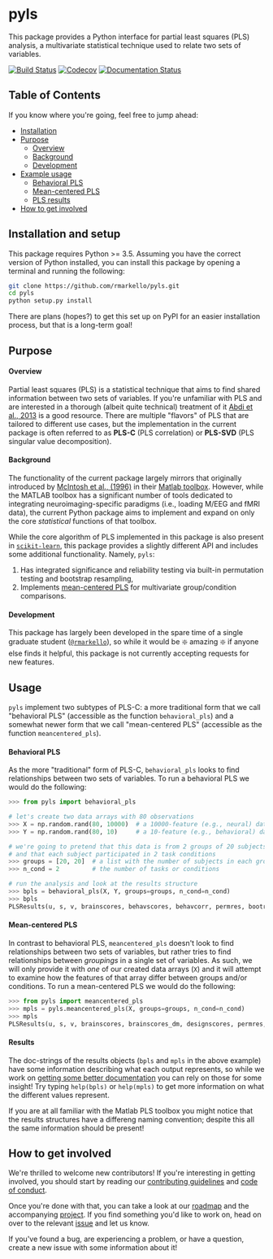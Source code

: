 # pyls
This package provides a Python interface for partial least squares (PLS) analysis, a multivariate statistical technique used to relate two sets of variables.

[![Build Status](https://travis-ci.org/rmarkello/pyls.svg?branch=master)](https://travis-ci.org/rmarkello/pyls)
[![Codecov](https://codecov.io/gh/rmarkello/pyls/branch/master/graph/badge.svg)](https://codecov.io/gh/rmarkello/pyls)
[![Documentation Status](https://readthedocs.org/projects/pyls/badge/?version=latest)](http://pyls.readthedocs.io/en/latest/?badge=latest)

## Table of Contents
If you know where you're going, feel free to jump ahead:
* [Installation](#requirements-and-installation)
* [Purpose](#purpose)   
    * [Overview](#overview)   
    * [Background](#background)   
    * [Development](#development)   
* [Example usage](#usage)
    * [Behavioral PLS](#behavioral-pls)
    * [Mean-centered PLS](#mean-centered-pls)
    * [PLS results](#results)
* [How to get involved](#how-to-get-involved)

## Installation and setup
This package requires Python >= 3.5. Assuming you have the correct version of Python installed, you can install this package by opening a terminal and running the following:

```bash
git clone https://github.com/rmarkello/pyls.git
cd pyls
python setup.py install
```

There are plans (hopes?) to get this set up on PyPI for an easier installation process, but that is a long-term goal!

## Purpose
#### Overview
Partial least squares (PLS) is a statistical technique that aims to find shared information between two sets of variables. If you're unfamiliar with PLS and are interested in a thorough (albeit quite technical) treatment of it [Abdi et al., 2013](https://doi.org/10.1007/978-1-62703-059-5_23) is a good resource. There are multiple "flavors" of PLS that are tailored to different use cases, but the implementation in the current package is often referred to as **PLS-C** (PLS correlation) or **PLS-SVD** (PLS singular value decomposition).

#### Background
The functionality of the current package largely mirrors that originally introduced by [McIntosh et al., (1996)](https://www.ncbi.nlm.nih.gov/pubmed/9345485) in their [Matlab toolbox](https://www.rotman-baycrest.on.ca/index.php?section=84). However, while the MATLAB toolbox has a significant number of tools dedicated to integrating neuroimaging-specific paradigms (i.e., loading M/EEG and fMRI data), the current Python package aims to implement and expand on only the core _statistical_ functions of that toolbox.

While the core algorithm of PLS implemented in this package is also present in [`scikit-learn`](`http://scikit-learn.org/stable/modules/generated/sklearn.cross_decomposition.PLSSVD.html`), this package provides a slightly different API and includes some additional functionality. Namely, `pyls`:

1. Has integrated significance and reliability testing via built-in permutation testing and bootstrap resampling,
2. Implements [mean-centered PLS](https://www.ncbi.nlm.nih.gov/pubmed/20656037) for multivariate group/condition comparisons.

#### Development
This package has largely been developed in the spare time of a single graduate student ([`@rmarkello`](https://github.com/rmarkello)), so while it would be :sparkle: amazing :sparkle: if anyone else finds it helpful, this package is not currently accepting requests for new features.

## Usage
`pyls` implement two subtypes of PLS-C: a more traditional form that we call "behavioral PLS" (accessible as the function `behavioral_pls`) and a somewhat newer form that we call "mean-centered PLS" (accessible as the function `meancentered_pls`).

#### Behavioral PLS
As the more "traditional" form of PLS-C, `behavioral_pls` looks to find relationships between two sets of variables. To run a behavioral PLS we would do the following:

```python
>>> from pyls import behavioral_pls

# let's create two data arrays with 80 observations
>>> X = np.random.rand(80, 10000)  # a 10000-feature (e.g., neural) data array
>>> Y = np.random.rand(80, 10)     # a 10-feature (e.g., behavioral) data array

# we're going to pretend that this data is from 2 groups of 20 subjects each,
# and that each subject participated in 2 task conditions
>>> groups = [20, 20]  # a list with the number of subjects in each group
>>> n_cond = 2         # the number of tasks or conditions

# run the analysis and look at the results structure
>>> bpls = behavioral_pls(X, Y, groups=groups, n_cond=n_cond)
>>> bpls
PLSResults(u, s, v, brainscores, behavscores, behavcorr, permres, bootres, splitres, cvres, inputs)
```

#### Mean-centered PLS
In contrast to behavioral PLS, `meancentered_pls` doesn't look to find relationships between two sets of variables, but rather tries to find relationships between _groupings_ in a single set of variables. As such, we will only provide it with _one_ of our created data arrays (`X`) and it will attempt to examine how the features of that array differ between groups and/or conditions. To run a mean-centered PLS we would do the following:

```python
>>> from pyls import meancentered_pls
>>> mpls = pyls.meancentered_pls(X, groups=groups, n_cond=n_cond)
>>> mpls
PLSResults(u, s, v, brainscores, brainscores_dm, designscores, permres, bootres, splitres, inputs)
```

#### Results
The doc-strings of the results objects (`bpls` and `mpls` in the above example) have some information describing what each output represents, so while we work on [getting some better documentation](https://github.com/rmarkello/pyls/issues/19) you can rely on those for some insight! Try typing `help(bpls)` or `help(mpls)` to get more information on what the different values represent.

If you are at all familiar with the Matlab PLS toolbox you might notice that the results structures have a differeng naming convention; despite this all the same information should be present!

## How to get involved
We're thrilled to welcome new contributors! If you're interesting in getting involved, you should start by reading our [contributing guidelines](https://github.com/rmarkello/pyls/blob/master/CONTRIBUTING.md) and [code of conduct](https://github.com/rmarkello/pyls/blob/master/Code_of_Conduct.md).

Once you're done with that, you can take a look at our [roadmap](https://github.com/rmarkello/pyls/issues/26) and the accompanying [project](https://github.com/rmarkello/pyls/projects/1). If you find something you'd like to work on, head on over to the relevant [issue](https://github.com/rmarkello/pyls/issues) and let us know.

If you've found a bug, are experiencing a problem, or have a question, create a new issue with some information about it!
